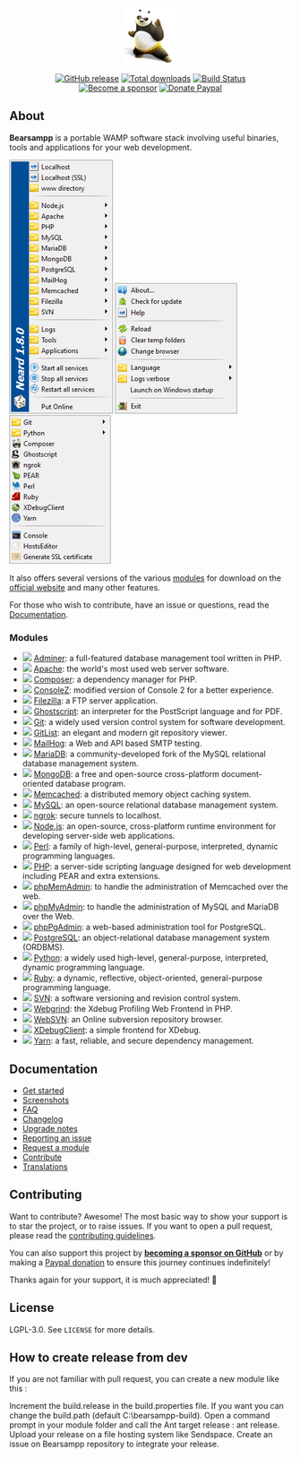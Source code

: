 <p align="center"><a href="https://bearsampp.github.io" target="_blank"><img width="100" src="https://github.com/Bearsampp/.settings/blob/main/img/bearsampp-logo.png"></a></p>

<p align="center">
  <a href="https://bearsampp.github.io/release/latest"><img src="https://img.shields.io/github/release/bearsampp/bearsampp.svg?style=flat-square" alt="GitHub release"></a>
  <a href="https://bearsampp.github.io/releases"><img src="https://img.shields.io/github/downloads/bearsampp/bearsampp/total.svg?style=flat-square" alt="Total downloads"></a>
  <a href="https://github.com/bearsampp/bearsampp/actions?workflow=build"><img src="https://img.shields.io/github/workflow/status/bearsampp/bearsampp/build?label=build&logo=github&style=flat-square" alt="Build Status"></a>
  <br /><a href="https://github.com/sponsors/N6REJ"><img src="https://img.shields.io/badge/sponsor-N6REJ-181717.svg?logo=github&style=flat-square" alt="Become a sponsor"></a>
  <a href="https://www.paypal.me/BearLeeAble"><img src="https://img.shields.io/badge/donate-paypal-00457c.svg?logo=paypal&style=flat-square" alt="Donate Paypal"></a>
</p>

## About

**Bearsampp** is a portable WAMP software stack involving useful binaries, tools and applications for your web development.

![](https://github.com/Bearsampp/.settings/blob/main/img/screenshots/menu1.png) ![](https://github.com/Bearsampp/.settings/blob/main/img/screenshots/menu2.png)
![](https://github.com/Bearsampp/.settings/blob/main/img/screenshots/menu3.png)

It also offers several versions of the various [modules](https://bearsampp.github.io/modules) for download on the
[official website](https://bearsampp.github.io) and many other features.<br />

For those who wish to contribute, have an issue or questions, read the [Documentation](https://bearsampp.github.io/doc).

### Modules

* ![](https://bearsampp.github.io/img/modules/type-app.png) [Adminer](https://bearsampp.github.io/modules/adminer): a full-featured database management tool written in PHP.
* ![](https://bearsampp.github.io/img/modules/type-bin.png) [Apache](https://bearsampp.github.io/modules/apache): the world's most used web server software.
* ![](https://bearsampp.github.io/img/modules/type-tool.png) [Composer](https://bearsampp.github.io/modules/composer): a dependency manager for PHP.
* ![](https://bearsampp.github.io/img/modules/type-tool.png) [ConsoleZ](https://bearsampp.github.io/modules/consolez): modified version of Console 2 for a better experience.
* ![](https://bearsampp.github.io/img/modules/type-bin.png) [Filezilla](https://bearsampp.github.io/modules/filezilla): a FTP server application.
* ![](https://bearsampp.github.io/img/modules/type-tool.png) [Ghostscript](https://bearsampp.github.io/modules/ghostscript): an interpreter for the PostScript language and for PDF.
* ![](https://bearsampp.github.io/img/modules/type-tool.png) [Git](https://bearsampp.github.io/modules/git): a widely used version control system for software development.
* ![](https://bearsampp.github.io/img/modules/type-app.png) [GitList](https://bearsampp.github.io/modules/gitlist): an elegant and modern git repository viewer.
* ![](https://bearsampp.github.io/img/modules/type-bin.png) [MailHog](https://bearsampp.github.io/modules/mailhog): a Web and API based SMTP testing.
* ![](https://bearsampp.github.io/img/modules/type-bin.png) [MariaDB](https://bearsampp.github.io/modules/mariadb): a community-developed fork of the MySQL relational database management system.
* ![](https://bearsampp.github.io/img/modules/type-bin.png) [MongoDB](https://bearsampp.github.io/modules/mongodb): a free and open-source cross-platform document-oriented database program.
* ![](https://bearsampp.github.io/img/modules/type-bin.png) [Memcached](https://bearsampp.github.io/modules/memcached): a distributed memory object caching system.
* ![](https://bearsampp.github.io/img/modules/type-bin.png) [MySQL](https://bearsampp.github.io/modules/mysql): an open-source relational database management system.
* ![](https://bearsampp.github.io/img/modules/type-tool.png) [ngrok](https://bearsampp.github.io/modules/ngrok): secure tunnels to localhost.
* ![](https://bearsampp.github.io/img/modules/type-bin.png) [Node.js](https://bearsampp.github.io/modules/nodejs): an open-source, cross-platform runtime environment for developing server-side web applications.
* ![](https://bearsampp.github.io/img/modules/type-tool.png) [Perl](https://bearsampp.github.io/modules/perl): a family of high-level, general-purpose, interpreted, dynamic programming languages.
* ![](https://bearsampp.github.io/img/modules/type-bin.png) [PHP](https://bearsampp.github.io/modules/php): a server-side scripting language designed for web development including PEAR and extra extensions.
* ![](https://bearsampp.github.io/img/modules/type-app.png) [phpMemAdmin](https://bearsampp.github.io/modules/phpmemadmin): to handle the administration of Memcached over the web.
* ![](https://bearsampp.github.io/img/modules/type-app.png) [phpMyAdmin](https://bearsampp.github.io/modules/phpmyadmin): to handle the administration of MySQL and MariaDB over the Web.
* ![](https://bearsampp.github.io/img/modules/type-app.png) [phpPgAdmin](https://bearsampp.github.io/modules/phppgadmin): a web-based administration tool for PostgreSQL.
* ![](https://bearsampp.github.io/img/modules/type-bin.png) [PostgreSQL](https://bearsampp.github.io/modules/postgresql): an object-relational database management system (ORDBMS).
* ![](https://bearsampp.github.io/img/modules/type-tool.png) [Python](https://bearsampp.github.io/modules/python): a widely used high-level, general-purpose, interpreted, dynamic programming language.
* ![](https://bearsampp.github.io/img/modules/type-tool.png) [Ruby](https://bearsampp.github.io/modules/ruby): a dynamic, reflective, object-oriented, general-purpose programming language.
* ![](https://bearsampp.github.io/img/modules/type-bin.png) [SVN](https://bearsampp.github.io/modules/svn): a software versioning and revision control system.
* ![](https://bearsampp.github.io/img/modules/type-app.png) [Webgrind](https://bearsampp.github.io/modules/webgrind): the Xdebug Profiling Web Frontend in PHP.
* ![](https://bearsampp.github.io/img/modules/type-app.png) [WebSVN](https://bearsampp.github.io/modules/websvn): an Online subversion repository browser.
* ![](https://bearsampp.github.io/img/modules/type-tool.png) [XDebugClient](https://bearsampp.github.io/modules/xdc): a simple frontend for XDebug.
* ![](https://bearsampp.github.io/img/modules/type-tool.png) [Yarn](https://bearsampp.github.io/modules/yarn): a fast, reliable, and secure dependency management.

## Documentation

* [Get started](https://bearsampp.github.io/doc/get-started)
* [Screenshots](https://bearsampp.github.io/doc/screenshots)
* [FAQ](https://bearsampp.github.io/doc/faq)
* [Changelog](https://bearsampp.github.io/doc/changelog)
* [Upgrade notes](https://bearsampp.github.io/doc/upgrade-notes)
* [Reporting an issue](https://bearsampp.github.io/doc/reporting-issue)
* [Request a module](https://bearsampp.github.io/doc/request-module)
* [Contribute](https://bearsampp.github.io/doc/contribute)
* [Translations](https://bearsampp.github.io/doc/translations)

## Contributing

Want to contribute? Awesome! The most basic way to show your support is to star the project, or to raise issues. If
you want to open a pull request, please read the [contributing guidelines](.github/CONTRIBUTING.md).

You can also support this project by [**becoming a sponsor on GitHub**](https://github.com/sponsors/N6REJ) or by
making a [Paypal donation](https://www.paypal.me/BearLeeAble) to ensure this journey continues indefinitely!

Thanks again for your support, it is much appreciated! :pray:

## License

LGPL-3.0. See `LICENSE` for more details.<br />

## How to create release from dev
If you are not familiar with pull request, you can create a new module like this :

Increment the build.release in the build.properties file.
If you want you can change the build.path (default C:\bearsampp-build).
Open a command prompt in your module folder and call the Ant target release : ant release.
Upload your release on a file hosting system like Sendspace.
Create an issue on Bearsampp repository to integrate your release.
